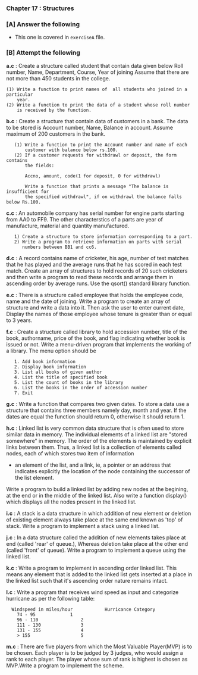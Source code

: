 ### Chapter 17  :  Structures

### [A] Answer the following

- This one is covered in `exerciseA` file.  

### [B] Attempt the following

**a.c** : Create a structure called student that contain data given below Roll number, 
Name, Department, Course, Year of joining
Assume that there are not more than 450 students in the college.
	
	(1) Write a function to print names of  all students who joined in a particular
	    year.
	(2) Write a function to print the data of a student whose roll number 
	    is received by the function.

**b.c** : Create a structure that contain data of customers in a bank. The 
data to be stored is Account number, Name, Balance in account. 
Assume maximum of 200 customers in the bank.
       
       (1) Write a function to print the Account number and name of each
           customer with balance below rs.100.
       (2) If a customer requests for withdrawl or deposit, the form contains
           the fields:
           
           Accno, amount, code(1 for deposit, 0 for withdrawl)
           
           Write a function that prints a message "The balance is insufficient for 
           the specified withdrawl", if on withdrawl the balance falls below Rs.100.
           
**c.c** : An automobile company has serial number for engine parts starting from AA0 to FF9.
The other characterstics of a parts are year of manufacture, material and quantity manufactured.
       
       1) Create a structure to store information corresponding to a part.
       2) Write a program to retrieve information on parts with serial
          numbers between BB1 and cc6.

**d.c** : A record contains name of cricketer, his age, number of test matches that he has played and the 
average runs that he has scored in each test match. Create an array of structures to hold records of 20 
such cricketers and then write a program to read these records and arrange them in ascending order by 
average runs. Use the qsort() standard library function.

**e.c** : There is a structure called employee that holds the employee code, name and the date of joining. 
Write a program to create an array of structure and write a  data into it. Then ask the user to enter 
current date, Display the names of those employee whose tenure is greater than or equal to 3 years.
 
**f.c** : Create a structure called library to hold accession number, title of the book, authorname, 
price of the book, and flag indicating whether book is issued or not. Write a menu-driven program that 
implements the working of a library. The menu option should be
       
       1. Add book information
       2. Display book information
       3. List all books of given author
       4. List the title of specified book
       5. List the count of books in the library
       6. List the books in the order of accession number
       7. Exit

**g.c** : Write a function that compares two given dates. To store a data use a structure that contains three 
members namely day, month and year. If the dates are equal the function should return 0, otherwise it should return 1.
  
**h.c** :  Linked list is very common data structure that is often used to store similar data in memory. The individual 
elements of a linked list are "stored somewhere" in memory. The order of the elements is maintained by explicit links 
between them. Thus, a linked list is a collection of elements called nodes, each of which stores two item of information 
- an element of the list, and a link, ie, a pointer or an address that indicates explicitly the location of the
node containing the successor of the list element.
      
Write a program to build a linked list by adding new nodes at the begining, at the end or in the middle of the linked list. 
Also write a function display() which displays all the nodes present in the linked list.

**i.c** : A stack is a data structure in which addition of new element or deletion of existing element always take place at 
the same end known as 'top' of stack. Write a program to implement a stack using a linked list. 

**j.c** : In a data structure called the addition of new elements takes place at end (called 'rear' of queue.), Whereas deletion 
take place at the other end (called 'front' of queue). Write a program to implement a queue using the linked list.

**k.c** : Write a program to implement in ascending order linked list. This means any  element that is added to the linked list 
gets inserted at a place in the linked list such that it's ascending order nature remains intact.

**l.c** : Write a program that receives wind speed as input and categorize hurricane as per the following table:
      
      Windspeed in miles/hour            Hurricance Category
      	74 - 95				1
      	96 - 110				2
      	111 - 130				3
      	131 - 155				4
      	> 155					5
**m.c** : There are five players from which the Most Valuable Player(MVP) is to be chosen. Each player is to be judged by 3 judges,
 who would assign a rank to each player. The player whose sum of rank is highest is chosen as MVP.Write a program to implement the scheme. 
       
